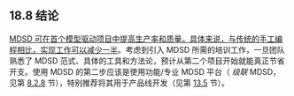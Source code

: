 ## 18.8 结论
<ins>MDSD 可在首个模型驱动项目中提高生产率和质量。具体来说，与传统的手工编程相比，实现工作可以减少一半</ins>。考虑到引入 MDSD 所需的培训工作，一旦团队熟悉了 MDSD 范式、具体的工具和方法论，预计从第二个项目开始就能真正节省开支。使用 MDSD 的第二步应该是使用功能/专业 MDSD 平台（ *级联* MDSD，见第 [8.2.8](../ch8/2.md#828-级联模型驱动开发) 节），特别推荐将其用于产品线开发（见第 [13.5](../ch13/5.md) 节）。
